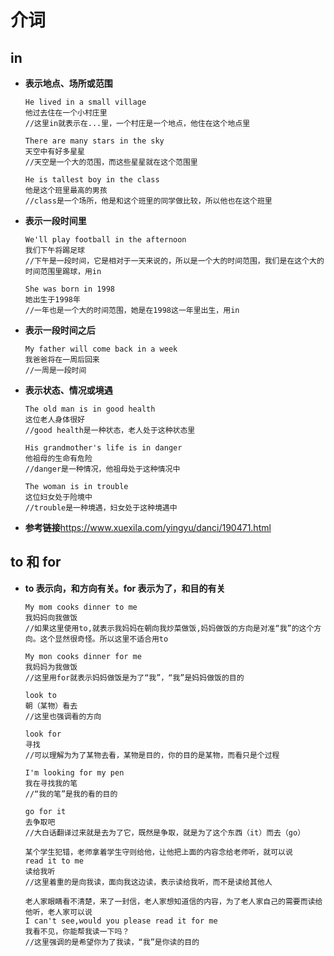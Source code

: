 # 介词

## in

- **表示地点、场所或范围**

  ```
  He lived in a small village
  他过去住在一个小村庄里
  //这里in就表示在...里，一个村庄是一个地点，他住在这个地点里

  There are many stars in the sky
  天空中有好多星星
  //天空是一个大的范围，而这些星星就在这个范围里

  He is tallest boy in the class
  他是这个班里最高的男孩
  //class是一个场所，他是和这个班里的同学做比较，所以他也在这个班里
  ```

- **表示一段时间里**

  ```
  We'll play football in the afternoon
  我们下午将踢足球
  //下午是一段时间，它是相对于一天来说的，所以是一个大的时间范围，我们是在这个大的时间范围里踢球，用in

  She was born in 1998
  她出生于1998年
  //一年也是一个大的时间范围，她是在1998这一年里出生，用in
  ```

- **表示一段时间之后**

  ```
  My father will come back in a week
  我爸爸将在一周后回来
  //一周是一段时间
  ```

- **表示状态、情况或境遇**

  ```
  The old man is in good health
  这位老人身体很好
  //good health是一种状态，老人处于这种状态里

  His grandmother's life is in danger
  他祖母的生命有危险
  //danger是一种情况，他祖母处于这种情况中

  The woman is in trouble
  这位妇女处于险境中
  //trouble是一种境遇，妇女处于这种境遇中
  ```

- **参考链接**<https://www.xuexila.com/yingyu/danci/190471.html>

## to 和 for

- **to 表示向，和方向有关。for 表示为了，和目的有关**

  ```
  My mom cooks dinner to me
  我妈妈向我做饭
  //如果这里使用to,就表示我妈妈在朝向我炒菜做饭,妈妈做饭的方向是对准“我”的这个方向。这个显然很奇怪。所以这里不适合用to

  My mon cooks dinner for me
  我妈妈为我做饭
  //这里用for就表示妈妈做饭是为了“我”，“我”是妈妈做饭的目的

  look to
  朝（某物）看去
  //这里也强调看的方向

  look for
  寻找
  //可以理解为为了某物去看，某物是目的，你的目的是某物，而看只是个过程

  I'm looking for my pen
  我在寻找我的笔
  //“我的笔”是我的看的目的

  go for it
  去争取吧
  //大白话翻译过来就是去为了它，既然是争取，就是为了这个东西（it）而去（go）

  某个学生犯错，老师拿着学生守则给他，让他把上面的内容念给老师听，就可以说
  read it to me
  读给我听
  //这里着重的是向我读，面向我这边读，表示读给我听，而不是读给其他人

  老人家眼睛看不清楚，来了一封信，老人家想知道信的内容，为了老人家自己的需要而读给他听，老人家可以说
  I can't see,would you please read it for me
  我看不见，你能帮我读一下吗？
  //这里强调的是希望你为了我读，“我”是你读的目的
  ```
